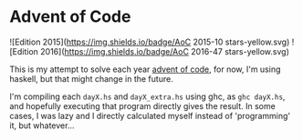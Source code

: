 # Advent of Code
![Edition 2015](https://img.shields.io/badge/AoC 2015-10 stars-yellow.svg)
![Edition 2016](https://img.shields.io/badge/AoC 2016-47 stars-yellow.svg)

This is my attempt to solve each year [advent of code](http://adventofcode.com),
for now, I'm using haskell, but that might change in the future.

I'm compiling each `dayX.hs` and `dayX_extra.hs` using ghc, as `ghc dayX.hs`, and
hopefully executing that program directly gives the result. In some cases, I was
lazy and I directly calculated myself instead of 'programming' it, but whatever...
